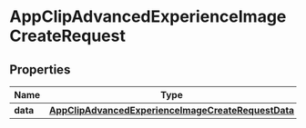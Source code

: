 

# AppClipAdvancedExperienceImageCreateRequest


## Properties

| Name | Type | Description | Notes |
|------------ | ------------- | ------------- | -------------|
|**data** | [**AppClipAdvancedExperienceImageCreateRequestData**](AppClipAdvancedExperienceImageCreateRequestData.md) |  |  |



